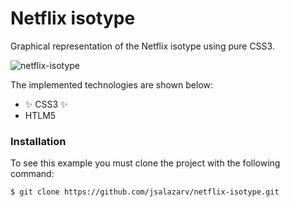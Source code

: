 # Netflix isotype

Graphical representation of the Netflix isotype using pure CSS3. 


![netflix-isotype](https://user-images.githubusercontent.com/20529328/177202226-9c1dd8fe-4ed3-48a6-8366-16be5dac59b9.gif)


The implemented technologies are shown below:

- ✨ CSS3 ✨
- HTLM5


### Installation

To see this example you must clone the project with the following command:

```bash
$ git clone https://github.com/jsalazarv/netflix-isotype.git
```
